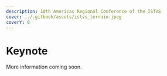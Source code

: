```yaml
---
description: 10th Americas Regional Conference of the ISTVS
cover: ../.gitbook/assets/istvs_terrain.jpeg
coverY: 0
---
```


# Keynote

More information coming soon.
